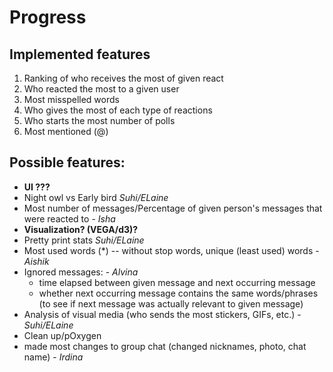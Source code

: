 # Progress

## Implemented features
1. Ranking of who receives the most of given react
2. Who reacted the most to a given user
3. Most misspelled words
4. Who gives the most of each type of reactions
5. Who starts the most number of polls
6. Most mentioned (@) 



## Possible features:
- **UI ???**
- Night owl vs Early bird *Suhi/ELaine*
- Most number of messages/Percentage of given person's messages that were reacted to - *Isha*
- **Visualization? (VEGA/d3)?**
- Pretty print stats *Suhi/ELaine*
- Most used words (*) -- without stop words, unique (least used) words - *Aishik*
- Ignored messages: - *Alvina*
   * time elapsed between given message and next occurring message
   * whether next occurring message contains the same words/phrases (to see if next message was actually relevant to given message)
- Analysis of visual media (who sends the most stickers, GIFs, etc.) - *Suhi/ELaine*
- Clean up/pOxygen
- made most changes to group chat (changed nicknames, photo, chat name) - *Irdina*
